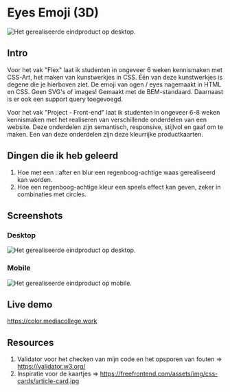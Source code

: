 # Eyes Emoji (3D)
![Het gerealiseerde eindproduct op desktop.](https://color.color.mediacollege.work/img/webp/demo.webp "Colorful cards")

## Intro
Voor het vak "Flex" laat ik studenten in ongeveer 6 weken kennismaken met CSS-Art, het maken van kunstwerkjes in CSS. Één van deze kunstwerkjes is degene die je hierboven ziet. De emoji van ogen / eyes nagemaakt in HTML en CSS. Geen SVG's of images! Gemaakt met de BEM-standaard. Daarnaast is er ook een support query toegevoegd. 

Voor het vak "Project - Front-end" laat ik studenten in ongeveer 6-8 weken kennismaken met het realiseren van verschillende onderdelen van een website. Deze onderdelen zijn semantisch, responsive, stijlvol en gaaf om te maken. Een van deze onderdelen zijn deze kleurrijke productkaarten. 

## Dingen die ik heb geleerd
1. Hoe met een ::after en blur een regenboog-achtige waas gerealiseerd kan worden.
2. Hoe een regenboog-achtige kleur een speels effect kan geven, zeker in combinaties met circles. 

## Screenshots

### Desktop
![Het gerealiseerde eindproduct op desktop.](https://color.color.mediacollege.work/img/webp/demo.webp "Colorful cards")

### Mobile
![Het gerealiseerde eindproduct op mobile.](https://color.color.mediacollege.work/img/webp/demo--mobile.webp "Colorful cards")

## Live demo
https://color.mediacollege.work 

## Resources
1. Validator voor het checken van mijn code en het opsporen van fouten => https://validator.w3.org/
2. Inspiratie voor de kaartjes => https://freefrontend.com/assets/img/css-cards/article-card.jpg